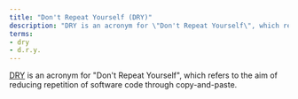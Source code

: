 ```yaml
---
title: "Don't Repeat Yourself (DRY)"
description: "DRY is an acronym for \"Don't Repeat Yourself\", which refers to the aim of reducing repetition of software code through copy-and-paste."
terms:
- dry
- d.r.y.
---
```

[DRY](https://en.wikipedia.org/wiki/Don%27t_repeat_yourself) is an acronym for \"Don't Repeat Yourself\", which refers to the aim of reducing repetition of software code through copy-and-paste.